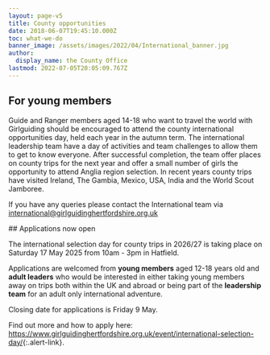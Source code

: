 ```yaml
---
layout: page-v5
title: County opportunities
date: 2018-06-07T19:45:10.000Z
toc: what-we-do
banner_image: /assets/images/2022/04/International_banner.jpg
author:
  display_name: the County Office
lastmod: 2022-07-05T20:05:09.767Z
---
```

## For young members

Guide and Ranger members aged 14-18 who want to travel the world with Girlguiding should be encouraged to attend the county international opportunities day, held each year in the autumn term.  The international leadership team have a day of activities and team challenges to allow them to get to know everyone. After successful completion, the team offer places on county trips for the next year and offer a small number of girls the opportunity to attend Anglia region selection. In recent years county trips have visited Ireland, The Gambia, Mexico, USA, India and the World Scout Jamboree.

If you have any queries please contact the International team via <international@girlguidinghertfordshire.org.uk>

<div class="alert alert-info" markdown="1">
## Applications now open

The international selection day for county trips in 2026/27 is taking place on Saturday 17 May 2025 from 10am - 3pm in Hatfield. 

Applications are welcomed from **young members** aged 12-18 years old and **adult leaders** who would be interested in either taking young members away on trips both within the UK and abroad or being part of the **leadership team** for an adult only international adventure.

Closing date for applications is Friday 9 May.

Find out more and how to apply here: <https://www.girlguidinghertfordshire.org.uk/event/international-selection-day/>{:.alert-link}.
</div>
